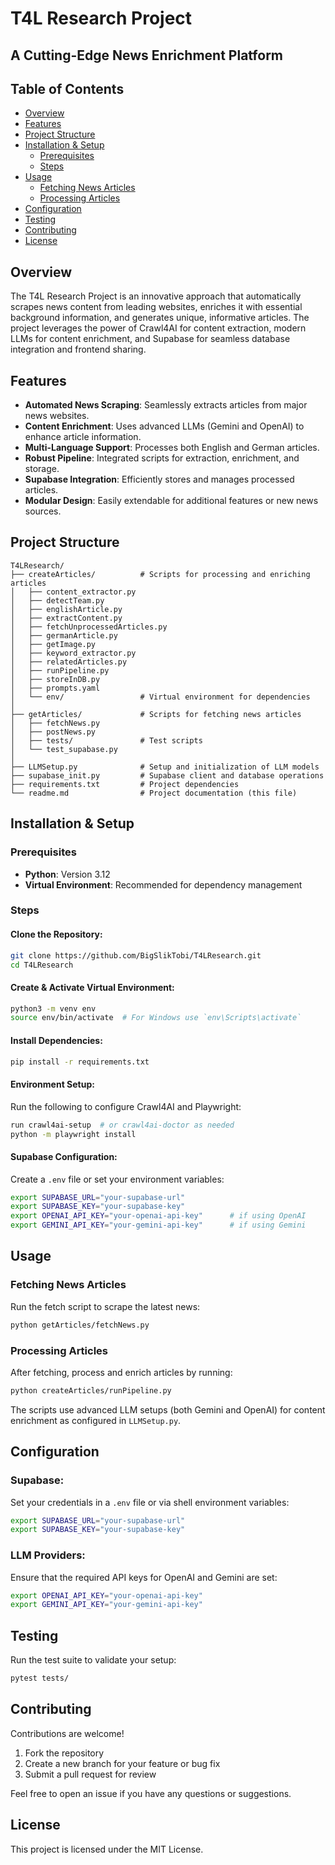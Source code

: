 # T4L Research Project
## A Cutting-Edge News Enrichment Platform

## Table of Contents
- [Overview](#overview)
- [Features](#features)
- [Project Structure](#project-structure)
- [Installation & Setup](#installation--setup)
  - [Prerequisites](#prerequisites)
  - [Steps](#steps)
- [Usage](#usage)
  - [Fetching News Articles](#fetching-news-articles)
  - [Processing Articles](#processing-articles)
- [Configuration](#configuration)
- [Testing](#testing)
- [Contributing](#contributing)
- [License](#license)

## Overview
The T4L Research Project is an innovative approach that automatically scrapes news content from leading websites, enriches it with essential background information, and generates unique, informative articles. The project leverages the power of Crawl4AI for content extraction, modern LLMs for content enrichment, and Supabase for seamless database integration and frontend sharing.

## Features
- **Automated News Scraping**: Seamlessly extracts articles from major news websites.
- **Content Enrichment**: Uses advanced LLMs (Gemini and OpenAI) to enhance article information.
- **Multi-Language Support**: Processes both English and German articles.
- **Robust Pipeline**: Integrated scripts for extraction, enrichment, and storage.
- **Supabase Integration**: Efficiently stores and manages processed articles.
- **Modular Design**: Easily extendable for additional features or new news sources.

## Project Structure
```
T4LResearch/
├── createArticles/          # Scripts for processing and enriching articles
│   ├── content_extractor.py
│   ├── detectTeam.py
│   ├── englishArticle.py
│   ├── extractContent.py
│   ├── fetchUnprocessedArticles.py
│   ├── germanArticle.py
│   ├── getImage.py
│   ├── keyword_extractor.py
│   ├── relatedArticles.py
│   ├── runPipeline.py
│   ├── storeInDB.py
│   ├── prompts.yaml
│   └── env/                 # Virtual environment for dependencies
│
├── getArticles/             # Scripts for fetching news articles
│   ├── fetchNews.py
│   ├── postNews.py
│   ├── tests/               # Test scripts
│   └── test_supabase.py
│
├── LLMSetup.py              # Setup and initialization of LLM models
├── supabase_init.py         # Supabase client and database operations
├── requirements.txt         # Project dependencies
└── readme.md                # Project documentation (this file)
```

## Installation & Setup
### Prerequisites
- **Python**: Version 3.12
- **Virtual Environment**: Recommended for dependency management

### Steps
#### Clone the Repository:
```bash
git clone https://github.com/BigSlikTobi/T4LResearch.git
cd T4LResearch
```

#### Create & Activate Virtual Environment:
```bash
python3 -m venv env
source env/bin/activate  # For Windows use `env\Scripts\activate`
```

#### Install Dependencies:
```bash
pip install -r requirements.txt
```

#### Environment Setup:
Run the following to configure Crawl4AI and Playwright:
```bash
run crawl4ai-setup  # or crawl4ai-doctor as needed
python -m playwright install
```

#### Supabase Configuration:
Create a `.env` file or set your environment variables:
```bash
export SUPABASE_URL="your-supabase-url"
export SUPABASE_KEY="your-supabase-key"
export OPENAI_API_KEY="your-openai-api-key"      # if using OpenAI
export GEMINI_API_KEY="your-gemini-api-key"      # if using Gemini
```

## Usage
### Fetching News Articles
Run the fetch script to scrape the latest news:
```bash
python getArticles/fetchNews.py
```

### Processing Articles
After fetching, process and enrich articles by running:
```bash
python createArticles/runPipeline.py
```
The scripts use advanced LLM setups (both Gemini and OpenAI) for content enrichment as configured in `LLMSetup.py`.

## Configuration
### Supabase:
Set your credentials in a `.env` file or via shell environment variables:
```bash
export SUPABASE_URL="your-supabase-url"
export SUPABASE_KEY="your-supabase-key"
```

### LLM Providers:
Ensure that the required API keys for OpenAI and Gemini are set:
```bash
export OPENAI_API_KEY="your-openai-api-key"
export GEMINI_API_KEY="your-gemini-api-key"
```

## Testing
Run the test suite to validate your setup:
```bash
pytest tests/
```

## Contributing
Contributions are welcome!

1. Fork the repository
2. Create a new branch for your feature or bug fix
3. Submit a pull request for review

Feel free to open an issue if you have any questions or suggestions.

## License
This project is licensed under the MIT License.
